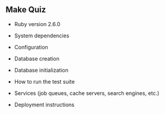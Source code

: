 ## Make Quiz


* Ruby version 2.6.0

* System dependencies

* Configuration

* Database creation

* Database initialization

* How to run the test suite

* Services (job queues, cache servers, search engines, etc.)

* Deployment instructions

